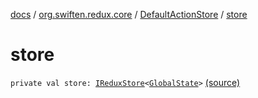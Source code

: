 [docs](../../index.md) / [org.swiften.redux.core](../index.md) / [DefaultActionStore](index.md) / [store](./store.md)

# store

`private val store: `[`IReduxStore`](../-i-redux-store.md)`<`[`GlobalState`](index.md#GlobalState)`>` [(source)](https://github.com/protoman92/KotlinRedux/tree/master/common/common-core/src/main/kotlin/org/swiften/redux/core/DefaultActionStore.kt#L10)